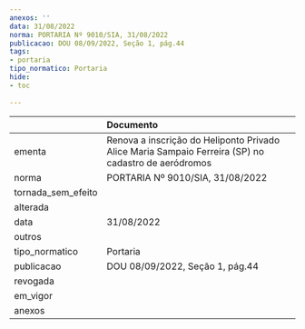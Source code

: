```yaml
---
anexos: ''
data: 31/08/2022
norma: PORTARIA Nº 9010/SIA, 31/08/2022
publicacao: DOU 08/09/2022, Seção 1, pág.44
tags:
- portaria
tipo_normatico: Portaria
hide: 
- toc 
 
---
```


|                    | Documento                                                                                           |
|:-------------------|:----------------------------------------------------------------------------------------------------|
| ementa             | Renova a inscrição do Heliponto Privado Alice Maria Sampaio Ferreira (SP) no cadastro de aeródromos |
| norma              | PORTARIA Nº 9010/SIA, 31/08/2022                                                                    |
| tornada_sem_efeito |                                                                                                     |
| alterada           |                                                                                                     |
| data               | 31/08/2022                                                                                          |
| outros             |                                                                                                     |
| tipo_normatico     | Portaria                                                                                            |
| publicacao         | DOU 08/09/2022, Seção 1, pág.44                                                                     |
| revogada           |                                                                                                     |
| em_vigor           |                                                                                                     |
| anexos             |                                                                                                     |